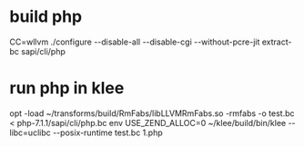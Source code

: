 # build php
CC=wllvm ./configure --disable-all --disable-cgi --without-pcre-jit
extract-bc sapi/cli/php

# run php in klee
opt -load ~/transforms/build/RmFabs/libLLVMRmFabs.so -rmfabs -o test.bc < php-7.1.1/sapi/cli/php.bc
env USE_ZEND_ALLOC=0 ~/klee/build/bin/klee --libc=uclibc --posix-runtime test.bc 1.php
